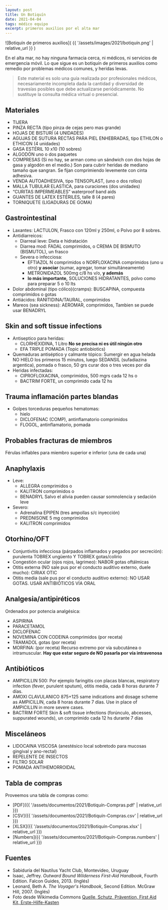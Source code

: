 ```yaml
---
layout: post
title: Un Botiquín
date: 2021-04-04
tags: médico equipo
excerpt: primeros auxilios por el alta mar
---
```


![Botiquín de primeros auxilios](
  {{ '/assets/images/2021/botiquín.png' | relative_url }}
)

En el alta mar, no hay ninguna farmacia cerca, ni médicos, ni servicios de
emergencia móvil.
Lo que sigue es un botiquín de primeros auxilios como remedio por
problemas médicos comunes, y heridas levas.

> Este material es solo una guía realizada por profesionales médicos, necesariamente incompleta dada la cantidad y diversidad de travesías posibles que debe actualizarse periódicamente. No sustituye la consulta médica virtual o presencial.

## Materiales
- TIJERA
- PINZA RECTA (tipo pinza de cejas pero mas grande)
- HOJAS DE BISTURÍ (4 UNIDADES)
- AGUJAS DE SUTURA RECTAS PARA PIEL ENHEBRADAS, tipo ETHILON o ETHICON (4 unidades)
- GASA ESTÉRIL 10 x10 (10 sobres)
- ALGODÓN uno o dos paquetes
- COMPRESAS (Si no hay, se arman como un sándwich con dos hojas de gasa y algodón en el medio.) Son para cubrir heridas de mediano tamaño que sangran. Se fijan comprimiendo levemente con cinta adhesiva.
- VENDA AUTOADHESIVA, tipo TENSOPLAST, (uno o dos rollos)
- MALLA TUBULAR ELASTICA, para curaciones (dos unidades)
- “CURITAS IMPERMEABLES” waterproof band aids
- GUANTES DE LATEX ESTÉRILES, talle 8 (4 pares)
- TORNIQUETE (LIGADURAS DE GOMA) 

## Gastrointestinal
- Laxantes: LACTULON, Frasco con 120ml y 250ml, o Polvo por 8 sobres.
- Antidiarreicos:
    - Diarreal leve: Dieta e hidratación
    - Diarrea mod: FADAL comprimidos, o CREMA DE BISMUTO (BISMUTOL), un frasco
    - Severa o infecciosa:
        - EFTIAZOL N comprimidos o NORFLOXACINA comprimidos (uno u otro)
          **y asociar** (sumar, agregar, tomar simultáneamente)
        - METRONIDAZOL 500mg c/8 hs v/o, **y además**
        - **lo más importante,** SOLUCIONES HIDRATANTES, polvo como para preparar 5 o 10 lts
- Dolor abdominal (tipo cólico)(cramps): BUSCAPINA, compuesta comprimidos o gotas
- Antiácidos: RANITIDINA/TAURAL, comprimidos
- Mareos (sea sickness): AEROMAR, comprimidos, Tambien se puede usar BENADRYL

## Skin and soft tissue infections
- Antiseptico para heridas:
    - CLORHEXIDINA, 1 Litro **No se precisa ni es útil ningún otro**
    - EFA TRIPLE POMADA (Topic antiobiotics)
- Quemaduras antiséptico y calmante tópico: Sumergir en agua helada NO HIELO
  los primeros 15 minutos, luego
  SEDANSIL (sufadiazina argentica), pomada o frasco, 50 grs curar dos o tres
  veces por día
- Heridas infectadas:
    - CIPROFLOXACINA, comprimidos, 500 mgrs cada 12 hs o
    - BACTRIM FORTE, un comprimido cada 12 hs

## Trauma inflamación partes blandas
- Golpes torceduras pequeños hematomas:
    - hielo
    - DICLOFENAC (COMP), antinflamatorio comprimidos
    - FLOGOL, antinflamatorio, pomada

## Probables fracturas de miembros
Férulas inflables para miembro superior e inferior (una de cada una)

## Anaphylaxis
- Leve:
    - ALLEGRA comprimidos o
    - KALITRON comprimidos o
    - BENADRYL Salvo el alivia pueden causar somnolencia y sedación leve
- Severo:
    - Adrenalina EPIPEN (tres ampollas s/c inyección) 
    - PREDNISONE 5 mg comprimidos
    - KALITRON comprimidos

## Otorhino/OFT
- Conjuntivitis infecciosa (párpados inflamados y pegados por secreción): purulenta TOBREX ungüento Y TOBREX gotas/colirio
- Congestión ocular (ojos rojos, lagrimeo): NABOR gotas oftálmicas
- Otitis externa (NO sale pus por el conducto auditivo externo, duele mucho): CIRIAX OTIC
- Otitis media (sale pus por el conducto auditivo externo): NO USAR GOTAS. USAR ANTIBIÓTICOS VÍA ORAL

## Analgesia/antipiréticos
Ordenados por potencia analgésica:
- ASPIRINA
- PARACETAMOL
- DICLOFENAC
- NOVEMINA CON CODEINA comprimidos (por receta)
- TRAMADOL gotas (por receta)
- MORFINA: (por receta) Recurso extremo por vía subcutánea o intramuscular. **Hay que estar seguro de NO pasarla por vía intravenosa**

## Antibióticos
- AMPICILLIN 500: Por ejemplo faringitis con placas blancas, respiratory infection (fever, purulent sputum), otitis media, cada 8 horas durante 7 días.
- AMOXI CLAVULANICO 875+125 same indications and dosage scheme as AMPICILLIN,
  cada 8 horas durante 7 días. Use in place of AMPICILLIN in more severe cases.
- BACTRIM FORTE Skin & soft tissue infections (forúnculo, abcesses, suppurated wounds), un comprimido cada 12 hs durante 7 días

## Misceláneos
- LIDOCAINA VISCOSA (anestésico local sobretodo para mucosas gingival y ano-rectal)
- REPELENTE DE INSECTOS
- FILTRO SOLAR
- POMADA ANTIHEMORROIDAL

## Tabla de compras
Proveemos una tabla de compras como:
- [PDF]({{ '/assets/documentos/2021/Botiquín-Compras.pdf' | relative_url }})
- [CSV]({{ '/assets/documentos/2021/Botiquín-Compras.csv' | relative_url }})
- [XLSX]({{ '/assets/documentos/2021/Botiquín-Compras.xlsx' | relative_url }})
- [Numbers]({{ '/assets/documentos/2021/Botiquín-Compras.numbers' | relative_url }})

## Fuentes
- Sabiduría del Nautilus Yacht Club, Montevideo, Uruguay
- Isaac, Jeffrey. _Outward Bound Wilderness First-Aid Handbook_, Fourth Edition.
  Falcon Guides, 2013. (Inglés)
- Leonard, Beth A. _The Voyager's Handbook_, Second Edition. McGraw Hill, 2007.
  (Inglés)
- Foto desde Wikimedia Commons
  [Quelle, Schutz, Prävention, First Aid Kit, Erste-Hilfe-Kasten](
    https://commons.wikimedia.org/wiki/File:First_Aid_Kit.png)
